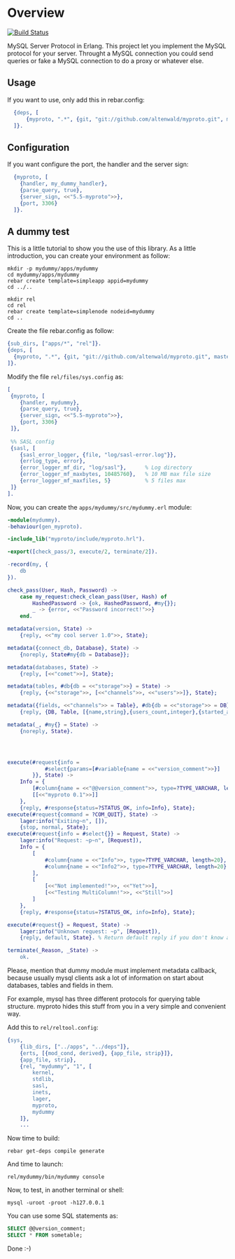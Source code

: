Overview
========

[![Build Status](https://api.travis-ci.org/altenwald/myproto.png)](https://travis-ci.org/altenwald/myproto)

MySQL Server Protocol in Erlang. This project let you implement the MySQL protocol for your server. Throught a MySQL connection you could send queries or fake a MySQL connection to do a proxy or whatever else.

Usage
-----

If you want to use, only add this in rebar.config:

```erlang
  {deps, [
      {myproto, ".*", {git, "git://github.com/altenwald/myproto.git", master}}
  ]}.
```

Configuration
-------------

If you want configure the port, the handler and the server sign:

```erlang
  {myproto, [
    {handler, my_dummy_handler},
    {parse_query, true},
    {server_sign, <<"5.5-myproto">>},
    {port, 3306}
  ]}.
```

A dummy test
------------

This is a little tutorial to show you the use of this library. As a little introduction, you can create your environment as follow:

```shell
mkdir -p mydummy/apps/mydummy
cd mydummy/apps/mydummy
rebar create template=simpleapp appid=mydummy
cd ../..

mkdir rel
cd rel
rebar create template=simplenode nodeid=mydummy
cd ..
```

Create the file rebar.config as follow:

```erlang
{sub_dirs, ["apps/*", "rel"]}.
{deps, [
  {myproto, ".*", {git, "git://github.com/altenwald/myproto.git", master}}
]}.
```

Modify the file `rel/files/sys.config` as:

```erlang
[
 {myproto, [
    {handler, mydummy},
    {parse_query, true},
    {server_sign, <<"5.5-myproto">>},
    {port, 3306}
 ]},
 
 %% SASL config
 {sasl, [
    {sasl_error_logger, {file, "log/sasl-error.log"}},
    {errlog_type, error},
    {error_logger_mf_dir, "log/sasl"},      % Log directory
    {error_logger_mf_maxbytes, 10485760},   % 10 MB max file size
    {error_logger_mf_maxfiles, 5}           % 5 files max
 ]}
].
```

Now, you can create the `apps/mydummy/src/mydummy.erl` module:

```erlang
-module(mydummy).
-behaviour(gen_myproto).

-include_lib("myproto/include/myproto.hrl").

-export([check_pass/3, execute/2, terminate/2]).

-record(my, {
    db
}).

check_pass(User, Hash, Password) ->
    case my_request:check_clean_pass(User, Hash) of
        HashedPassword -> {ok, HashedPassword, #my{}};
        _ -> {error, <<"Password incorrect!">>}
    end.

metadata(version, State) ->
    {reply, <<"my cool server 1.0">>, State};

metadata({connect_db, Database}, State) ->
    {noreply, State#my{db = Database}};

metadata(databases, State) ->
    {reply, [<<"comet">>], State};

metadata(tables, #db{db = <<"storage">>} = State) ->
    {reply, {<<"storage">>, [<<"channels">>, <<"users">>]}, State};

metadata({fields, <<"channels">> = Table}, #db{db = <<"storage">> = DB} = State) ->
    {reply, {DB, Table, [{name,string},{users_count,integer},{started_at,integer}]}, State};

metadata(_, #my{} = State) ->
    {noreply, State}.




execute(#request{info = 
            #select{params=[#variable{name = <<"version_comment">>}]
        }}, State) ->
    Info = {
        [#column{name = <<"@@version_comment">>, type=?TYPE_VARCHAR, length=20}],
        [[<<"myproto 0.1">>]]
    },
    {reply, #response{status=?STATUS_OK, info=Info}, State};
execute(#request{command = ?COM_QUIT}, State) ->
    lager:info("Exiting~n", []),
    {stop, normal, State};
execute(#request{info = #select{}} = Request, State) ->
    lager:info("Request: ~p~n", [Request]),
    Info = {
        [
            #column{name = <<"Info">>, type=?TYPE_VARCHAR, length=20},
            #column{name = <<"Info2">>, type=?TYPE_VARCHAR, length=20}
        ],
        [
            [<<"Not implemented!">>, <<"Yet">>],
            [<<"Testing MultiColumn!">>, <<"Still">>]
        ]
    },
    {reply, #response{status=?STATUS_OK, info=Info}, State};

execute(#request{} = Request, State) ->
    lager:info("Unknown request: ~p", [Request]),
    {reply, default, State}. % Return default reply if you don't know answer on this request

terminate(_Reason, _State) ->
    ok.
```


Please, mention that dummy module must implement metadata callback, because usually mysql clients
ask a lot of information on start about databases, tables and fields in them.

For example, mysql has three different protocols for querying table structure. myproto hides this stuff
from you in a very simple and convenient way.



Add this to `rel/reltool.config`:

```erlang
{sys,
    {lib_dirs, ["../apps", "../deps"]},
    {erts, [{mod_cond, derived}, {app_file, strip}]},
    {app_file, strip},
    {rel, "mydummy", "1", [
        kernel,
        stdlib,
        sasl,
        inets,
        lager,
        myproto,
        mydummy
    ]},
    ...
```

Now time to build:

```shell
rebar get-deps compile generate
```

And time to launch:

```shell
rel/mydummy/bin/mydummy console
```

Now, to test, in another terminal or shell:

```shell
mysql -uroot -proot -h127.0.0.1
```

You can use some SQL statements as:

```sql
SELECT @@version_comment;
SELECT * FROM sometable;
```

Done :-)
